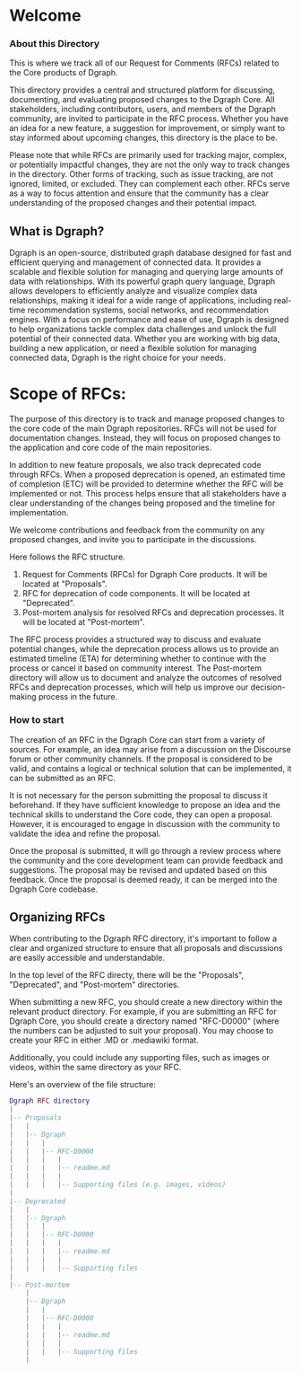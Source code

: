 # Welcome

### About this Directory

This is where we track all of our Request for Comments (RFCs) related to the Core products of Dgraph.

This directory provides a central and structured platform for discussing, documenting, and evaluating proposed changes
to the Dgraph Core. All stakeholders, including contributors, users, and members of the Dgraph community, are invited to
participate in the RFC process. Whether you have an idea for a new feature, a suggestion for improvement, or simply want
to stay informed about upcoming changes, this directory is the place to be.

Please note that while RFCs are primarily used for tracking major, complex, or potentially impactful changes, they are
not the only way to track changes in the directory. Other forms of tracking, such as issue tracking, are not ignored,
limited, or excluded. They can complement each other. RFCs serve as a way to focus attention and ensure that the
community has a clear understanding of the proposed changes and their potential impact.

## What is Dgraph?

Dgraph is an open-source, distributed graph database designed for fast and efficient querying and management of
connected data. It provides a scalable and flexible solution for managing and querying large amounts of data with
relationships. With its powerful graph query language, Dgraph allows developers to efficiently analyze and visualize
complex data relationships, making it ideal for a wide range of applications, including real-time recommendation systems,
social networks, and recommendation engines. With a focus on performance and ease of use, Dgraph is designed to help
organizations tackle complex data challenges and unlock the full potential of their connected data. Whether you are
working with big data, building a new application, or need a flexible solution for managing connected data, Dgraph is the
right choice for your needs.

# Scope of RFCs:

The purpose of this directory is to track and manage proposed changes to the core code of the main Dgraph repositories.
RFCs will not be used for documentation changes. Instead, they will focus on proposed changes to the application and
core code of the main repositories.

In addition to new feature proposals, we also track deprecated code through RFCs. When a proposed deprecation is opened,
an estimated time of completion (ETC) will be provided to determine whether the RFC will be implemented or not. This
process helps ensure that all stakeholders have a clear understanding of the changes being proposed and the timeline
for implementation.

We welcome contributions and feedback from the community on any proposed changes, and invite you to participate in the
discussions.

Here follows the RFC structure.

1. Request for Comments (RFCs) for Dgraph Core products. It will be located at "Proposals".
2. RFC for deprecation of code components. It will be located at "Deprecated".
3. Post-mortem analysis for resolved RFCs and deprecation processes. It will be located at "Post-mortem".

The RFC process provides a structured way to discuss and evaluate potential changes, while the deprecation process allows
us to provide an estimated timeline (ETA) for determining whether to continue with the process or cancel it based on
community interest. The Post-mortem directory will allow us to document and analyze the outcomes of resolved RFCs and
deprecation processes, which will help us improve our decision-making process in the future.

### How to start

The creation of an RFC in the Dgraph Core can start from a variety of sources. For example, an idea may arise from a
discussion on the Discourse forum or other community channels. If the proposal is considered to be valid, and contains a
logical or technical solution that can be implemented, it can be submitted as an RFC.

It is not necessary for the person submitting the proposal to discuss it beforehand. If they have sufficient knowledge
to propose an idea and the technical skills to understand the Core code, they can open a proposal. However, it is
encouraged to engage in discussion with the community to validate the idea and refine the proposal.

Once the proposal is submitted, it will go through a review process where the community and the core development team
can provide feedback and suggestions. The proposal may be revised and updated based on this feedback. Once the proposal
is deemed ready, it can be merged into the Dgraph Core codebase.


## Organizing RFCs

When contributing to the Dgraph RFC directory, it's important to follow a clear and organized structure to ensure that
all proposals and discussions are easily accessible and understandable.

In the top level of the RFC directy, there will be the "Proposals", "Deprecated", and "Post-mortem" directories.

When submitting a new RFC, you should create a new directory within the relevant product directory. For example, if you
are submitting an RFC for Dgraph Core, you should create a directory named "RFC-D0000" (where the numbers can be
adjusted to suit your proposal). You may choose to create your RFC in either .MD or .mediawiki format.

Additionally, you could include any supporting files, such as images or videos, within the same directory as your RFC.

Here's an overview of the file structure:

```lua
Dgraph RFC directory
|
|-- Proposals
|   |
|   |-- Dgraph
|   |   |
|   |   |-- RFC-D0000
|   |   |   |
|   |   |   |-- readme.md
|   |   |   |
|   |   |   |-- Supporting files (e.g. images, videos)
|
|-- Deprecated
|   |
|   |-- Dgraph
|   |   |
|   |   |-- RFC-D0000
|   |   |   |
|   |   |   |-- readme.md
|   |   |   |
|   |   |   |-- Supporting files
|
|-- Post-mortem
    |
    |-- Dgraph
    |   |
    |   |-- RFC-D0000
    |   |   |
    |   |   |-- readme.md
    |   |   |
    |   |   |-- Supporting files
    |

```
